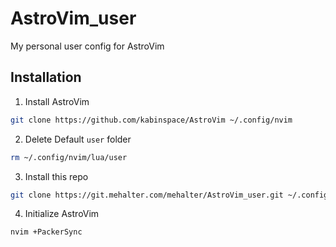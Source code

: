 # AstroVim_user

My personal user config for AstroVim

## Installation

1. Install AstroVim

```sh
git clone https://github.com/kabinspace/AstroVim ~/.config/nvim
```

2. Delete Default `user` folder

```sh
rm ~/.config/nvim/lua/user
```

3. Install this repo

```sh
git clone https://git.mehalter.com/mehalter/AstroVim_user.git ~/.config/nvim/lua/user
```

4. Initialize AstroVim

```sh
nvim +PackerSync
```
